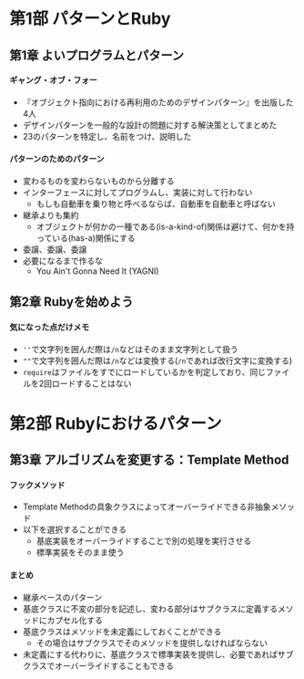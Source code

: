 # 第1部 パターンとRuby

## 第1章 よいプログラムとパターン

#### ギャング・オブ・フォー
* 『オブジェクト指向における再利用のためのデザインパターン』を出版した4人
* デザインパターンを一般的な設計の問題に対する解決策としてまとめた
* 23のパターンを特定し、名前をつけ、説明した

#### パターンのためのパターン
* 変わるものを変わらないものから分離する
* インターフェースに対してプログラムし、実装に対して行わない
  * もしも自動車を乗り物と呼べるならば、自動車を自動車と呼ばない
* 継承よりも集約
  * オブジェクトが何かの一種である(is-a-kind-of)関係は避けて、何かを持っている(has-a)関係にする
* 委譲、委譲、委譲
* 必要になるまで作るな
  * You Ain't Gonna Need It (YAGNI)

## 第2章 Rubyを始めよう

#### 気になった点だけメモ
* `''`で文字列を囲んだ際は`/n`などはそのまま文字列として扱う
* `""`で文字列を囲んだ際は`/n`などは変換する(`/n`であれば改行文字に変換する)
* `require`はファイルをすでにロードしているかを判定しており、同じファイルを2回ロードすることはない

# 第2部 Rubyにおけるパターン

## 第3章 アルゴリズムを変更する：Template Method

#### フックメソッド
* Template Methodの具象クラスによってオーバーライドできる非抽象メソッド
* 以下を選択することができる
  * 基底実装をオーバーライドすることで別の処理を実行させる
  * 標準実装をそのまま使う

#### まとめ
* 継承ベースのパターン
* 基底クラスに不変の部分を記述し、変わる部分はサブクラスに定義するメソッドにカプセル化する
* 基底クラスはメソッドを未定義にしておくことができる
  * その場合はサブクラスでそのメソッドを提供しなければならない
* 未定義にする代わりに、基底クラスで標準実装を提供し、必要であればサブクラスでオーバーライドすることもできる
